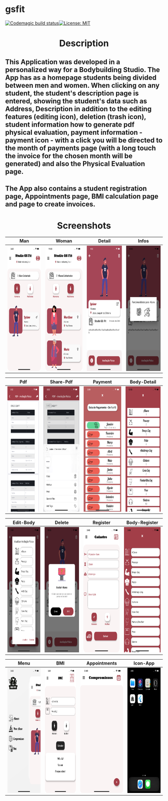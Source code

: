 # gsfit
[![Codemagic build status](https://api.codemagic.io/apps/5ec00f6c5c1ff53bb4fff230/5ec00f6c5c1ff53bb4fff22f/status_badge.svg)](https://codemagic.io/apps/5ec00f6c5c1ff53bb4fff230/5ec00f6c5c1ff53bb4fff22f/latest_build)[![License: MIT](https://img.shields.io/badge/License-MIT-yellow.svg)](https://opensource.org/licenses/MIT) 

<h1 align="center">Description</h1>

## This Application was developed in a personalized way for a Bodybuilding Studio. The App has as a homepage students being divided between men and women. When clicking on any student, the student's description page is entered, showing the student's data such as Address, Description in addition to the editing features (editing icon), deletion (trash icon), student information how to generate pdf physical evaluation, payment information - payment icon - with a click you will be directed to the month of payments page (with a long touch the invoice for the chosen month will be generated) and also the Physical Evaluation page.

## The App also contains a student registration page, Appointments page, BMI calculation page and page to create invoices.

<h1 align="center">Screenshots</h1>


| Man | Woman | Detail | Infos
|-----------------------------------------------------------------------------------------------------------------------------|-------------------------------------------------------------------------------------------------------------------------------|----------------------------------------------------------------------------------------------------------------------|--------------------------------------------------------------------------------------------------------------------------------
|<img src="screenshots/man_screen.png" height="400em" /> | <img src="screenshots/woman_screen.png" height="400em" /> | <img src="screenshots/person_detail.png" height="400em" /> | <img src="screenshots/infos.png" height="400em"/>

| Pdf | Share-Pdf | Payment | Body-Detail
|-----------------------------------------------------------------------------------------------------------------------------|-------------------------------------------------------------------------------------------------------------------------------|----------------------------------------------------------------------------------------------------------------------|--------------------------------------------------------------------------------------------------------------------------------
|<img src="screenshots/pdf_screen.png" height="400em" /> | <img src="screenshots/share_pdf.png" height="400em" /> | <img src="screenshots/payment.png" height="400em" /> | <img src="screenshots/body_detail_screen.png" height="400em"/>

| Edit-Body | Delete | Register | Body-Register
|-----------------------------------------------------------------------------------------------------------------------------|-------------------------------------------------------------------------------------------------------------------------------|----------------------------------------------------------------------------------------------------------------------|--------------------------------------------------------------------------------------------------------------------------------
|<img src="screenshots/edit_body.png" height="400em" /> | <img src="screenshots/delete.png" height="400em" /> | <img src="screenshots/register_screen.png" height="400em" /> | <img src="screenshots/body_register_screen.png" height="400em"/>

| Menu | BMI | Appointments | Icon-App
|-----------------------------------------------------------------------------------------------------------------------------|-------------------------------------------------------------------------------------------------------------------------------|----------------------------------------------------------------------------------------------------------------------|--------------------------------------------------------------------------------------------------------------------------------
|<img src="screenshots/menu.png" height="400em" /> | <img src="screenshots/bmi_screen.png" height="400em" /> | <img src="screenshots/appointments_screen.png" height="400em" /> | <img src="screenshots/icon.png" height="400em"/>